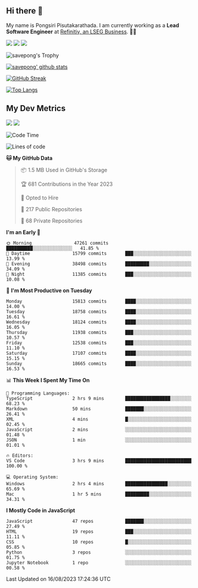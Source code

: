 ## Hi there 👋

My name is Pongsiri Pisutakarathada. I am currently working as a **Lead Software Engineer** at [Refinitiv, an LSEG Business](https://www.refinitiv.com). 👨‍💻

[<img src="https://img.shields.io/badge/pongsiri.pisutakarathada.com-%230077B5.svg?&style=for-the-badge&color=orange" />](https://pongsiri.pisutakarathada.com)
[<img src="https://img.shields.io/badge/apps.saveworld.co-%230077B5.svg?&style=for-the-badge&color=2aa889" />](https://apps.saveworld.co)
[<img src="https://img.shields.io/badge/linkedin-%230077B5.svg?&style=for-the-badge&logo=linkedin&logoColor=white" />](https://www.linkedin.com/in/savepong)

![savepong's Trophy](https://github-profile-trophy.vercel.app/?username=savepong&theme=flat&rank=SECRET,SSS,SS,S,AAA,AA,A&margin-w=15&no-bg=true&no-frame=true)

[![savepong' github stats](https://github-readme-stats.vercel.app/api?username=savepong&show_icons=true&count_private=true&theme=gotham&hide_border=true&bg_color=00000000&text_color=768390FF)](https://pongsiri.pisutakarathada.com/posts/stats)

[![GitHub Streak](https://github-readme-streak-stats.herokuapp.com?user=savepong&theme=gotham&hide_border=true&background=00000000&dates=768390FF)](https://pongsiri.pisutakarathada.com/posts/stats)

[![Top Langs](https://github-readme-stats.vercel.app/api/top-langs/?username=savepong&layout=compact&langs_count=10&theme=gotham&hide_border=true&bg_color=00000000&text_color=768390FF)](https://pongsiri.pisutakarathada.com/posts/stats)

<!-- [![savepong's wakatime stats](https://github-readme-stats.vercel.app/api/wakatime?username=@savepong&layout=default&theme=gotham&hide_border=true&bg_color=00000000&text_color=768390FF)](https://pongsiri.pisutakarathada.com/posts/stats) -->

## My Dev Metrics

[![](https://komarev.com/ghpvc/?username=savepong&color=blue&label=Profile%20Views)](https://github.com/savepong)
[![](https://img.shields.io/github/followers/savepong?label=GitHub%20Followers)](https://github.com/savepong)

<!--START_SECTION:waka-->
![Code Time](http://img.shields.io/badge/Code%20Time-1%2C338%20hrs%2054%20mins-blue)

![Lines of code](https://img.shields.io/badge/From%20Hello%20World%20I%27ve%20Written-55.5%20million%20lines%20of%20code-blue)

**🐱 My GitHub Data** 

> 📦 1.5 MB Used in GitHub's Storage 
 > 
> 🏆 681 Contributions in the Year 2023
 > 
> 💼 Opted to Hire
 > 
> 📜 217 Public Repositories 
 > 
> 🔑 68 Private Repositories 
 > 
**I'm an Early 🐤** 

```text
🌞 Morning                47261 commits       ██████████░░░░░░░░░░░░░░░   41.85 % 
🌆 Daytime                15799 commits       ███░░░░░░░░░░░░░░░░░░░░░░   13.99 % 
🌃 Evening                38498 commits       █████████░░░░░░░░░░░░░░░░   34.09 % 
🌙 Night                  11385 commits       ███░░░░░░░░░░░░░░░░░░░░░░   10.08 % 
```
📅 **I'm Most Productive on Tuesday** 

```text
Monday                   15813 commits       ████░░░░░░░░░░░░░░░░░░░░░   14.00 % 
Tuesday                  18758 commits       ████░░░░░░░░░░░░░░░░░░░░░   16.61 % 
Wednesday                18124 commits       ████░░░░░░░░░░░░░░░░░░░░░   16.05 % 
Thursday                 11938 commits       ███░░░░░░░░░░░░░░░░░░░░░░   10.57 % 
Friday                   12538 commits       ███░░░░░░░░░░░░░░░░░░░░░░   11.10 % 
Saturday                 17107 commits       ████░░░░░░░░░░░░░░░░░░░░░   15.15 % 
Sunday                   18665 commits       ████░░░░░░░░░░░░░░░░░░░░░   16.53 % 
```


📊 **This Week I Spent My Time On** 

```text
💬 Programming Languages: 
TypeScript               2 hrs 9 mins        █████████████████░░░░░░░░   68.23 % 
Markdown                 50 mins             ███████░░░░░░░░░░░░░░░░░░   26.41 % 
XML                      4 mins              █░░░░░░░░░░░░░░░░░░░░░░░░   02.45 % 
JavaScript               2 mins              ░░░░░░░░░░░░░░░░░░░░░░░░░   01.48 % 
JSON                     1 min               ░░░░░░░░░░░░░░░░░░░░░░░░░   01.01 % 

🔥 Editors: 
VS Code                  3 hrs 9 mins        █████████████████████████   100.00 % 

💻 Operating System: 
Windows                  2 hrs 4 mins        ████████████████░░░░░░░░░   65.69 % 
Mac                      1 hr 5 mins         █████████░░░░░░░░░░░░░░░░   34.31 % 
```

**I Mostly Code in JavaScript** 

```text
JavaScript               47 repos            ███████░░░░░░░░░░░░░░░░░░   27.49 % 
HTML                     19 repos            ███░░░░░░░░░░░░░░░░░░░░░░   11.11 % 
CSS                      10 repos            █░░░░░░░░░░░░░░░░░░░░░░░░   05.85 % 
Python                   3 repos             ░░░░░░░░░░░░░░░░░░░░░░░░░   01.75 % 
Jupyter Notebook         1 repo              ░░░░░░░░░░░░░░░░░░░░░░░░░   00.58 % 
```




 Last Updated on 16/08/2023 17:24:36 UTC
<!--END_SECTION:waka-->

<!--
**savepong/savepong** is a ✨ _special_ ✨ repository because its `README.md` (this file) appears on your GitHub profile.

Here are some ideas to get you started:

- 🔭 I’m currently working on WebComponents and TypeScript.
- 🌱 I’m currently learning ...
- 👯 I’m looking to collaborate on ...
- 🤔 I’m looking for help with ...
- 💬 Ask me about ...
- 📫 How to reach me: ...
- 😄 Pronouns: ...
- ⚡ Fun fact: ...
-->
